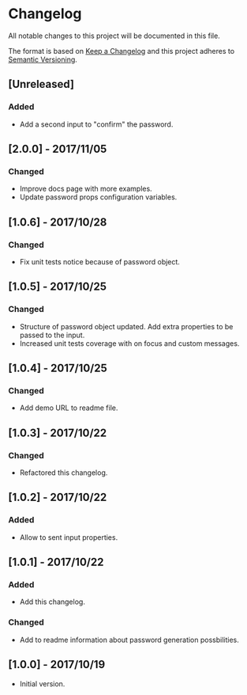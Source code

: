 # Changelog
All notable changes to this project will be documented in this file.

The format is based on [Keep a Changelog](http://keepachangelog.com/en/1.0.0/)
and this project adheres to [Semantic Versioning](http://semver.org/spec/v2.0.0.html).

## [Unreleased]

### Added
- Add a second input to "confirm" the password.

## [2.0.0] - 2017/11/05
### Changed
- Improve docs page with more examples.
- Update password props configuration variables.

## [1.0.6] - 2017/10/28
### Changed
- Fix unit tests notice because of password object.

## [1.0.5] - 2017/10/25
### Changed
- Structure of password object updated. Add extra properties to be passed to the input.
- Increased unit tests coverage with on focus and custom messages.

## [1.0.4] - 2017/10/25
### Changed
- Add demo URL to readme file.

## [1.0.3] - 2017/10/22
### Changed
- Refactored this changelog.

## [1.0.2] - 2017/10/22
### Added
- Allow to sent input properties.

## [1.0.1] - 2017/10/22
### Added
- Add this changelog.

### Changed
- Add to readme information about password generation possbilities.

## [1.0.0] - 2017/10/19
- Initial version.
